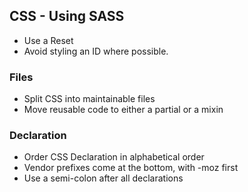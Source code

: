 ## CSS - Using SASS

* Use a Reset
* Avoid styling an ID where possible.

### Files

* Split CSS into maintainable files
* Move reusable code to either a partial or a mixin

### Declaration

* Order CSS Declaration in alphabetical order
* Vendor prefixes come at the bottom, with -moz first
* Use a semi-colon after all declarations